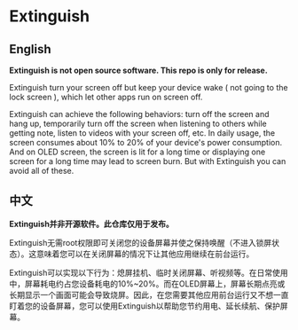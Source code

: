 # Extinguish

## English

**Extinguish is not open source software. This repo is only for release.**

Extinguish turn your screen off but keep your device wake ( not going to the lock screen ), which let other apps run on screen off. 

Extinguish can achieve the following behaviors: turn off the screen and hang up, temporarily turn off the screen when listening to others while getting note, listen to videos with your screen off, etc. In daily usage, the screen consumes about 10% to 20% of your device's power consumption. And on OLED screen, the screen is lit for a long time or displaying one screen for a long time may lead to screen burn. But with Extinguish you can avoid all of these.

## 中文

**Extinguish并非开源软件。此仓库仅用于发布。**

Extinguish无需root权限即可关闭您的设备屏幕并使之保持唤醒（不进入锁屏状态）。这意味着您可以在关闭屏幕的情况下让其他应用继续在前台运行。

Extinguish可以实现以下行为：熄屏挂机、临时关闭屏幕、听视频等。在日常使用中，屏幕耗电约占您设备耗电的10%~20%。而在OLED屏幕上，屏幕长期点亮或长期显示一个画面可能会导致烧屏。因此，在您需要其他应用前台运行又不想一直盯着您的设备屏幕，您可以使用Extinguish以帮助您节约用电、延长续航、保护屏幕。
